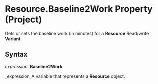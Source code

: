 
# Resource.Baseline2Work Property (Project)

Gets or sets the baseline work (in minutes) for a  **Resource** Read/write **Variant**.


## Syntax

 _expression_. **Baseline2Work**

 _expression_A variable that represents a  **Resource** object.

